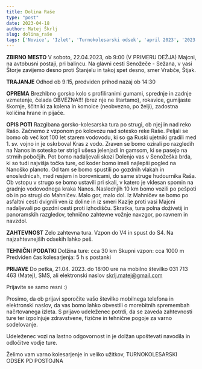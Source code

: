 ```yaml
---
title: Dolina Raše
type: "post"
date: 2023-04-18
author: Matej Škrlj
slug: dolina_raše
tags: ['Novice', 'Izlet', 'Turnokolesarski odsek', 'april 2023', '2023']
---
```



**ZBIRNO MESTO**
V soboto, 22.04.2023, ob 9:00 (V PRIMERU DEŽJA)
Majcni, na avtobusni postaji, pri balincu.
Na glavni cesti Senožeče - Sežana, v vasi Štorje zavijemo desno proti Štanjelu in takoj spet desno, smer Vrabče, Štjak.

**TRAJANJE**
Odhod ob 9:15, predviden prihod nazaj ob 14:30

**OPREMA**
Brezhibno gorsko kolo s profiliranimi gumami, sprednje in zadnje vzmetenje, čelada OBVEZNA!!! (brez nje ne štartamo), rokavice, gumijaste škornje, ščitniki za kolena in komolce (neobvezno, po želji), zadostna količina hrane in pijače.

**OPIS POTI**
Razgibana gorsko-kolesarska tura po strugi, ob njej in nad reko Rašo. Začnemo z vzponom po kolovozu nad sotesko reke Raše. Peljali se bomo ob več kot 100 let starem vodovodu, ki so ga Ruski ujetniki gradili med 1. sv. vojno in je oskrboval Kras z vodo. Zraven se bomo ozirali po razgledih na Nanos in sotesko ter strigli ušesa jelenjadi in gamsom, ki se pasejo na strmih pobočjih. Pot bomo nadaljevali skozi Dolenjo vas v Senožeška brda, ki so tudi najvišja točka ture, od koder bomo imeli najlepši pogled na Nanoško planoto. Od tam se bomo spustili po gozdnih vlakah in enoslednicah, med resjem in borovnicami, do same struge hudournika Raša. Ob vstopu v strugo se bomo ustavili pri skali, v katero je vklesan spomin na gradnjo vodovodnega kraka Nanos. Naslednjih 10 km bomo vozili po pešpoti ob in po strugi do Mahničev. Malo gor, malo dol. Iz Mahničev se bomo po asfaltni cesti dvignili ven iz doline in iz smeri Kazlje proti vasi Majcni nadaljevali po gozdni cesti proti izhodišču. Skratka, tura polna doživetij in panoramskih razgledov, tehnično zahtevne vožnje navzgor, po ravnem in navzdol.

**ZAHTEVNOST**
Zelo zahtevna tura. Vzpon do V4 in spust do S4.
Na najzahtevnejših odsekih lahko peš.

**TEHNIČNI PODATKI**
Dolžina ture: cca 30 km
Skupni vzpon: cca 1000 m
Predviden čas kolesarjenja: 5 h s postanki

**PRIJAVE**
Do petka, 21.04. 2023. do 18:00 ure na mobilno številko 031 713 463 (Matej), SMS, ali elektronski naslov skrlj.matej@gmail.com

Prijavite se samo resni :)

Prosimo, da ob prijavi sporočite vašo številko mobilnega telefona in elektronski naslov, da vas bomo lahko obvestili o morebitnih spremembah načrtovanega izleta. S prijavo udeleženec potrdi, da se zaveda zahtevnosti ture ter izpolnjuje zdravstvene, fizične in tehnične pogoje za varno sodelovanje.

Udeleženec vozi na lastno odgovornost in je dolžan upoštevati navodila in odločitve vodje ture.

Želimo vam varno kolesarjenje in veliko užitkov,
TURNOKOLESARSKI ODSEK PD POSTOJNA
